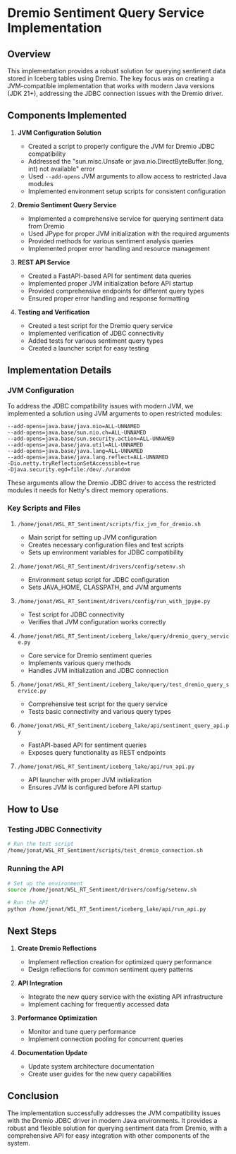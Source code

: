 # Dremio Sentiment Query Service Implementation

## Overview

This implementation provides a robust solution for querying sentiment data stored in Iceberg tables using Dremio. The key focus was on creating a JVM-compatible implementation that works with modern Java versions (JDK 21+), addressing the JDBC connection issues with the Dremio driver.

## Components Implemented

1. **JVM Configuration Solution**
   - Created a script to properly configure the JVM for Dremio JDBC compatibility
   - Addressed the "sun.misc.Unsafe or java.nio.DirectByteBuffer.<init>(long, int) not available" error
   - Used `--add-opens` JVM arguments to allow access to restricted Java modules
   - Implemented environment setup scripts for consistent configuration

2. **Dremio Sentiment Query Service**
   - Implemented a comprehensive service for querying sentiment data from Dremio
   - Used JPype for proper JVM initialization with the required arguments
   - Provided methods for various sentiment analysis queries
   - Implemented proper error handling and resource management

3. **REST API Service**
   - Created a FastAPI-based API for sentiment data queries
   - Implemented proper JVM initialization before API startup
   - Provided comprehensive endpoints for different query types
   - Ensured proper error handling and response formatting

4. **Testing and Verification**
   - Created a test script for the Dremio query service
   - Implemented verification of JDBC connectivity
   - Added tests for various sentiment query types
   - Created a launcher script for easy testing

## Implementation Details

### JVM Configuration

To address the JDBC compatibility issues with modern JVM, we implemented a solution using JVM arguments to open restricted modules:

```
--add-opens=java.base/java.nio=ALL-UNNAMED
--add-opens=java.base/sun.nio.ch=ALL-UNNAMED
--add-opens=java.base/sun.security.action=ALL-UNNAMED
--add-opens=java.base/java.util=ALL-UNNAMED
--add-opens=java.base/java.lang=ALL-UNNAMED
--add-opens=java.base/java.lang.reflect=ALL-UNNAMED
-Dio.netty.tryReflectionSetAccessible=true
-Djava.security.egd=file:/dev/./urandom
```

These arguments allow the Dremio JDBC driver to access the restricted modules it needs for Netty's direct memory operations.

### Key Scripts and Files

1. `/home/jonat/WSL_RT_Sentiment/scripts/fix_jvm_for_dremio.sh`
   - Main script for setting up JVM configuration
   - Creates necessary configuration files and test scripts
   - Sets up environment variables for JDBC compatibility

2. `/home/jonat/WSL_RT_Sentiment/drivers/config/setenv.sh`
   - Environment setup script for JDBC configuration
   - Sets JAVA_HOME, CLASSPATH, and JVM arguments

3. `/home/jonat/WSL_RT_Sentiment/drivers/config/run_with_jpype.py`
   - Test script for JDBC connectivity
   - Verifies that JVM configuration works correctly

4. `/home/jonat/WSL_RT_Sentiment/iceberg_lake/query/dremio_query_service.py`
   - Core service for Dremio sentiment queries
   - Implements various query methods
   - Handles JVM initialization and JDBC connection

5. `/home/jonat/WSL_RT_Sentiment/iceberg_lake/query/test_dremio_query_service.py`
   - Comprehensive test script for the query service
   - Tests basic connectivity and various query types

6. `/home/jonat/WSL_RT_Sentiment/iceberg_lake/api/sentiment_query_api.py`
   - FastAPI-based API for sentiment queries
   - Exposes query functionality as REST endpoints

7. `/home/jonat/WSL_RT_Sentiment/iceberg_lake/api/run_api.py`
   - API launcher with proper JVM initialization
   - Ensures JVM is configured before API startup

## How to Use

### Testing JDBC Connectivity

```bash
# Run the test script
/home/jonat/WSL_RT_Sentiment/scripts/test_dremio_connection.sh
```

### Running the API

```bash
# Set up the environment
source /home/jonat/WSL_RT_Sentiment/drivers/config/setenv.sh

# Run the API
python /home/jonat/WSL_RT_Sentiment/iceberg_lake/api/run_api.py
```

## Next Steps

1. **Create Dremio Reflections**
   - Implement reflection creation for optimized query performance
   - Design reflections for common sentiment query patterns

2. **API Integration**
   - Integrate the new query service with the existing API infrastructure
   - Implement caching for frequently accessed data

3. **Performance Optimization**
   - Monitor and tune query performance
   - Implement connection pooling for concurrent queries

4. **Documentation Update**
   - Update system architecture documentation
   - Create user guides for the new query capabilities

## Conclusion

The implementation successfully addresses the JVM compatibility issues with the Dremio JDBC driver in modern Java environments. It provides a robust and flexible solution for querying sentiment data from Dremio, with a comprehensive API for easy integration with other components of the system.